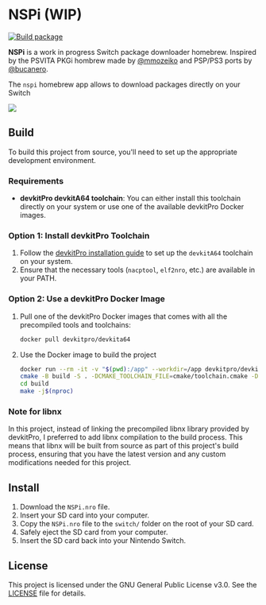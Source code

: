 # NSPi (WIP)

[![Build package](https://github.com/Nontre12/nspi/actions/workflows/build.yml/badge.svg)](https://github.com/Nontre12/nspi/actions/workflows/build.yml)

**NSPi** is a work in progress Switch package downloader homebrew. Inspired by the PSVITA PKGi hombrew made by [@mmozeiko](https://github.com/mmozeiko) and PSP/PS3 ports by [@bucanero](https://github.com/bucanero).

The `nspi` homebrew app allows to download packages directly on your Switch

![](https://nontre.es/assets/2024-08-20-nspi.jpg)

## Build
To build this project from source, you'll need to set up the appropriate development environment.

### Requirements

- **devkitPro devkitA64 toolchain**: You can either install this toolchain directly on your system or use one of the available devkitPro Docker images.

### Option 1: Install devkitPro Toolchain

1. Follow the [devkitPro installation guide](https://devkitpro.org/wiki/Getting_Started) to set up the `devkitA64` toolchain on your system.
2. Ensure that the necessary tools (`nacptool`, `elf2nro`, etc.) are available in your PATH.

### Option 2: Use a devkitPro Docker Image

1. Pull one of the devkitPro Docker images that comes with all the precompiled tools and toolchains:
    ```bash
    docker pull devkitpro/devkita64
    ```

2. Use the Docker image to build the project
    ```bash
    docker run --rm -it -v "$(pwd):/app" --workdir=/app devkitpro/devkita64:latest bash
    cmake -B build -S . -DCMAKE_TOOLCHAIN_FILE=cmake/toolchain.cmake -DCMAKE_BUILD_TYPE=MinSizeRel
    cd build
    make -j$(nproc)
    ```

### Note for libnx
In this project, instead of linking the precompiled libnx library provided by devkitPro, I preferred to add libnx compilation to the build process. This means that libnx will be built from source as part of this project's build process, ensuring that you have the latest version and any custom modifications needed for this project.

## Install
1. Download the `NSPi.nro` file.
2. Insert your SD card into your computer.
3. Copy the `NSPi.nro` file to the `switch/` folder on the root of your SD card.
4. Safely eject the SD card from your computer.
5. Insert the SD card back into your Nintendo Switch.

## License
This project is licensed under the GNU General Public License v3.0. See the [LICENSE](LICENSE) file for details.
